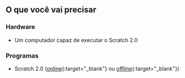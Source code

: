 ## O que você vai precisar

### Hardware

+ Um computador capaz de executar o Scratch 2.0

### Programas

+ Scratch 2.0 ([online](https://scratch.mit.edu/projects/editor/){:target="_blank"} ou [offline](https://scratch.mit.edu/scratch2download/){:target="_blank"})